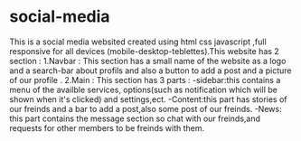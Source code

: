 # social-media
This is a social media websited created using html css javascript ,full responsive for all devices (mobile-desktop-teblettes).This website has 2  section : 
1.Navbar : This section has a small name of the website as a logo and a search-bar about profils and also a button to add a post and a picture of our profile .
2.Main : This section has 3 parts :
   -sidebar:this contains a menu of the availble services, options(such as notification which will be shown when it's clicked) and settings,ect.
   -Content:this part has stories of our freinds and a bar to add a post,also some post of our freinds.
   -News: this part contains the message section so chat with our freinds,and requests for other members to be freinds with them. 
